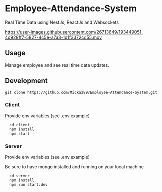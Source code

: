 # Employee-Attendance-System
Real Time Data using NestJs, ReactJs and Websockets



https://user-images.githubusercontent.com/26713649/193449051-4d928ff7-5827-4c5e-a7a3-1d1f3372cd55.mov


## Usage

  Manage employee and see real time data updates.

## Development

   ``` git clone https://github.com/Mickaz89/Employee-Attendance-System.git ```
   ### Client
   Provide env variables (see .env.example)

      cd client
      npm install
      npm start


   ### Server
   Provide env variables (see .env.example)

   Be sure to have mongo installed and running on your local machine

      cd server
      npm install
      npm run start:dev

